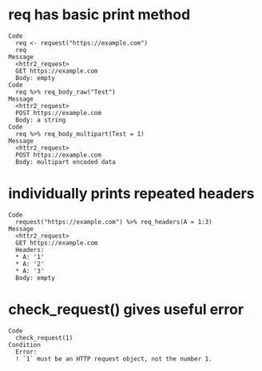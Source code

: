 # req has basic print method

    Code
      req <- request("https://example.com")
      req
    Message
      <httr2_request>
      GET https://example.com
      Body: empty
    Code
      req %>% req_body_raw("Test")
    Message
      <httr2_request>
      POST https://example.com
      Body: a string
    Code
      req %>% req_body_multipart(Test = 1)
    Message
      <httr2_request>
      POST https://example.com
      Body: multipart encoded data

# individually prints repeated headers

    Code
      request("https://example.com") %>% req_headers(A = 1:3)
    Message
      <httr2_request>
      GET https://example.com
      Headers:
      * A: '1'
      * A: '2'
      * A: '3'
      Body: empty

# check_request() gives useful error

    Code
      check_request(1)
    Condition
      Error:
      ! `1` must be an HTTP request object, not the number 1.

